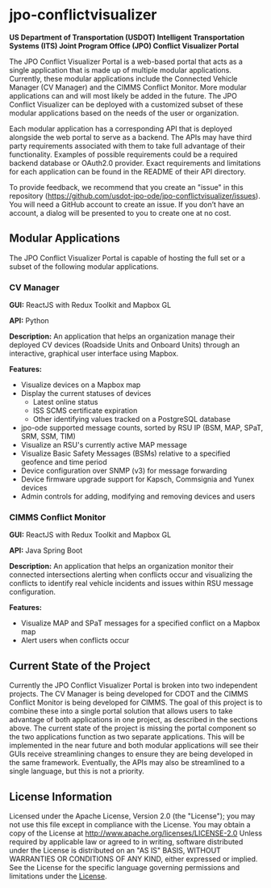 # jpo-conflictvisualizer

**US Department of Transportation (USDOT) Intelligent Transportation Systems (ITS) Joint Program Office (JPO) Conflict Visualizer Portal**

The JPO Conflict Visualizer Portal is a web-based portal that acts as a single application that is made up of multiple modular applications. Currently, these modular applications include the Connected Vehicle Manager (CV Manager) and the CIMMS Conflict Monitor. More modular applications can and will most likely be added in the future. The JPO Conflict Visualizer can be deployed with a customized subset of these modular applications based on the needs of the user or organization. 

Each modular application has a corresponding API that is deployed alongside the web portal to serve as a backend. The APIs may have third party requirements associated with them to take full advantage of their functionality. Examples of possible requirements could be a required backend database or OAuth2.0 provider. Exact requirements and limitations for each application can be found in the README of their API directory.

To provide feedback, we recommend that you create an "issue" in this repository (<https://github.com/usdot-jpo-ode/jpo-conflictvisualizer/issues>). You will need a GitHub account to create an issue. If you don’t have an account, a dialog will be presented to you to create one at no cost.

## Modular Applications
The JPO Conflict Visualizer Portal is capable of hosting the full set or a subset of the following modular applications.

### CV Manager
<b>GUI:</b> ReactJS with Redux Toolkit and Mapbox GL

<b>API:</b> Python

<b>Description:</b> An application that helps an organization manage their deployed CV devices (Roadside Units and Onboard Units) through an interactive, graphical user interface using Mapbox. 

<b>Features:</b>
- Visualize devices on a Mapbox map
- Display the current statuses of devices 
  - Latest online status
  - ISS SCMS certificate expiration
  - Other identifying values tracked on a PostgreSQL database
- jpo-ode supported message counts, sorted by RSU IP (BSM, MAP, SPaT, SRM, SSM, TIM)
- Visualize an RSU's currently active MAP message
- Visualize Basic Safety Messages (BSMs) relative to a specified geofence and time period
- Device configuration over SNMP (v3) for message forwarding
- Device firmware upgrade support for Kapsch, Commsignia and Yunex devices
- Admin controls for adding, modifying and removing devices and users

### CIMMS Conflict Monitor
<b>GUI:</b> ReactJS with Redux Toolkit and Mapbox GL

<b>API:</b> Java Spring Boot

<b>Description:</b> An application that helps an organization monitor their connected intersections alerting when conflicts occur and visualizing the conflicts to identify real vehicle incidents and issues within RSU message configuration.

<b>Features:</b>
- Visualize MAP and SPaT messages for a specified conflict on a Mapbox map
- Alert users when conflicts occur

## Current State of the Project
Currently the JPO Conflict Visualizer Portal is broken into two independent projects. The CV Manager is being developed for CDOT and the CIMMS Conflict Monitor is being developed for CIMMS. The goal of this project is to combine these into a single portal solution that allows users to take advantage of both applications in one project, as described in the sections above. The current state of the project is missing the portal component so the two applications function as two separate applications. This will be implemented in the near future and both modular applications will see their GUIs receive streamlining changes to ensure they are being developed in the same framework. Eventually, the APIs may also be streamlined to a single language, but this is not a priority.

## License Information

Licensed under the Apache License, Version 2.0 (the "License"); you may not use this
file except in compliance with the License.
You may obtain a copy of the License at <http://www.apache.org/licenses/LICENSE-2.0>
Unless required by applicable law or agreed to in writing, software distributed under
the License is distributed on an "AS IS" BASIS, WITHOUT WARRANTIES OR CONDITIONS OF ANY KIND, either expressed or implied. See the License for the specific language governing
permissions and limitations under the [License](http://www.apache.org/licenses/LICENSE-2.0).
